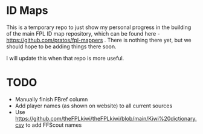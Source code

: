 # ID Maps
This is a temporary repo to just show my personal progress in the building of the main FPL ID map repository, which can be found here - https://github.com/pratos/fpl-mappers .
There is nothing there yet, but we should hope to be adding things there soon.

I will update this when that repo is more useful.


# TODO
- Manually finish FBref column
- Add player names (as shown on website) to all current sources
- Use https://github.com/theFPLkiwi/theFPLkiwi/blob/main/Kiwi%20dictionary.csv to add FFScout names